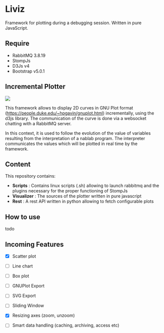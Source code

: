 # Liviz

Framework for plotting during a debugging session. Written in pure JavaScript.

## Require

* RabbitMQ 3.8.19
* StompJs
* D3Js v4
* Bootstrap v5.0.1


## Incremental Plotter

![](https://i.ibb.co/G2pbQbV/index.png)

This framework allows to display 2D curves in GNU Plot format (https://people.duke.edu/~hpgavin/gnuplot.html) incrementally, using the d3js library. The communication of the curve is done via a websocket chatting with a RabbitMQ server. 

In this context, it is used to follow the evolution of the value of variables resulting from the interpretation of a nablab program. The interpreter communicates the values which will be plotted in real time by the framework. 
 
## Content

This repository contains: 

* **Scripts** : Contains linux scripts (.sh) allowing to launch rabbitmq and the plugins necessary for the proper functioning of StompJs
* **Visualizer** : The sources of the plotter written in pure javascript 
* **Rest** : A rest API written in python allowing to fetch configurable plots 


## How to use

todo

## Incoming Features

- [x] Scatter plot
- [ ] Line chart
- [ ] Box plot
- [ ] GNUPlot Export
- [ ] SVG Export
- [ ] Sliding Window
- [x] Resizing axes (zoom, unzoom)
- [ ] Smart data handling (caching, archiving, access etc)

